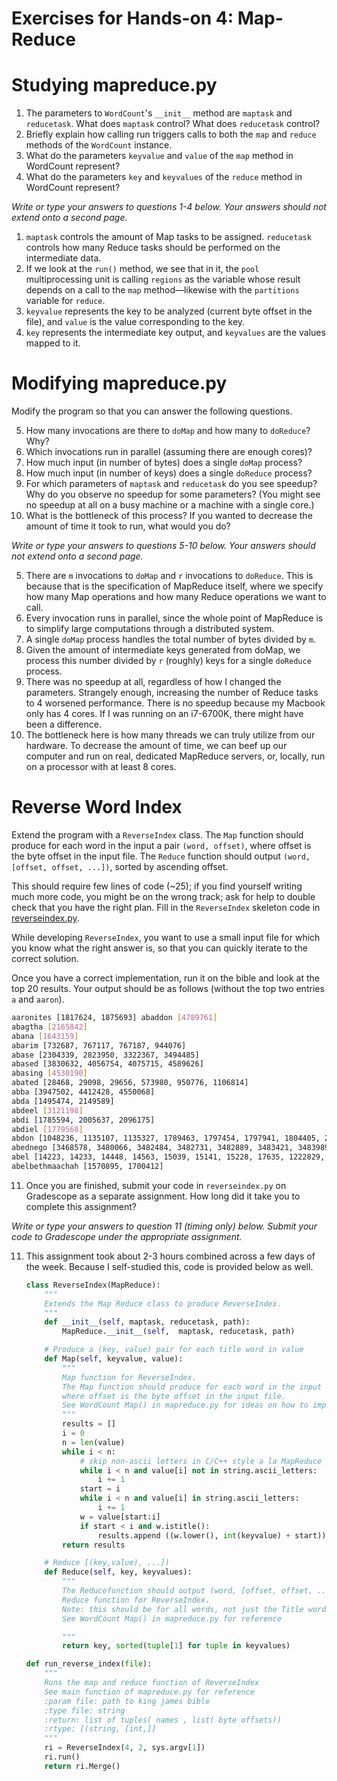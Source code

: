 # Exercises for Hands-on 4: Map-Reduce

# Studying mapreduce.py

1. The parameters to `WordCount`'s `__init__` method are `maptask` and `reducetask`. What does `maptask` control? What does `reducetask` control?
2. Briefly explain how calling run triggers calls to both the `map` and `reduce` methods of the `WordCount` instance.
3. What do the parameters `keyvalue` and `value` of the `map` method in WordCount represent?
4. What do the parameters `key` and `keyvalues` of the `reduce` method in WordCount represent?

*Write or type your answers to questions 1-4 below. Your answers should not extend onto a second page.*

1. `maptask` controls the amount of Map tasks to be assigned. `reducetask` controls how many Reduce tasks should be performed on the intermediate data.
2. If we look at the `run()` method, we see that in it, the `pool` multiprocessing unit is calling `regions` as the variable whose result depends on a call to the `map` method—likewise with the `partitions` variable for `reduce`.
3. `keyvalue` represents the key to be analyzed (current byte offset in the file), and `value` is the value corresponding to the key.
4. `key` represents the intermediate key output, and `keyvalues` are the values mapped to it.

# Modifying mapreduce.py
Modify the program so that you can answer the following questions.

5. How many invocations are there to `doMap` and how many to `doReduce`? Why?
6. Which invocations run in parallel (assuming there are enough cores)?
7. How much input (in number of bytes) does a single `doMap` process?
8. How much input (in number of keys) does a single `doReduce` process?
9. For which parameters of `maptask` and `reducetask` do you see speedup? Why do you observe no speedup for some parameters? (You might see no speedup at all on a busy machine or a machine with a single core.)
10. What is the bottleneck of this process? If you wanted to decrease the amount of time it took to run, what would you do?

*Write or type your answers to questions 5-10 below. Your answers should not extend onto a second page.*

5. There are `m` invocations to `doMap` and `r` invocations to `doReduce`. This is because that is the specification of MapReduce itself, where we specify how many Map operations and how many Reduce operations we want to call.
6. Every invocation runs in parallel, since the whole point of MapReduce is to simplify large computations through a distributed system.
7. A single `doMap` process handles the total number of bytes divided by `m`.
8. Given the amount of intermediate keys generated from doMap, we process this number divided by `r` (roughly) keys for a single `doReduce` process.
9. There was no speedup at all, regardless of how I changed the parameters. Strangely enough, increasing the number of Reduce tasks to 4 worsened performance. There is no speedup because my Macbook only has 4 cores. If I was running on an i7-6700K, there might have been a difference.
10. The bottleneck here is how many threads we can truly utilize from our hardware. To decrease the amount of time, we can beef up our computer and run on real, dedicated MapReduce servers, or, locally, run on a processor with at least 8 cores.

# Reverse Word Index
Extend the program with a `ReverseIndex` class. The `Map` function should produce for each word in the input a pair `(word, offset)`, where offset is the byte offset in the input file. The `Reduce` function should output `(word, [offset, offset, ...])`, sorted by ascending offset.

This should require few lines of code (~25); if you find yourself writing much more code, you might be on the wrong track; ask for help to double check that you have the right plan. Fill in the `ReverseIndex` skeleton code in [reverseindex.py](https://web.mit.edu/6.033/www/assignments/reverseindex.py).

While developing `ReverseIndex`, you want to use a small input file for which you know what the right answer is, so that you can quickly iterate to the correct solution.

Once you have a correct implementation, run it on the bible and look at the top 20 results. Your output should be as follows (without the top two entries `a` and `aaron`).

```bash
aaronites [1817624, 1875693] abaddon [4789761]
abagtha [2165842]
abana [1643159]
abarim [732687, 767117, 767187, 944076]
abase [2304339, 2823950, 3322367, 3494485]
abased [3830632, 4056754, 4075715, 4589626]
abasing [4530190]
abated [28468, 29098, 29656, 573980, 950776, 1106814]
abba [3947502, 4412428, 4550068]
abda [1495474, 2149589]
abdeel [3121198]
abdi [1785594, 2005637, 2096175]
abdiel [1779568]
abdon [1048236, 1135107, 1135327, 1789463, 1797454, 1797941, 1804405, 2036728]
abednego [3468578, 3480066, 3482484, 3482731, 3482889, 3483421, 3483989, 3484242, 3484673, 3484736, 3485390, 3485499, 3485959, 3486358, 3486570]
abel [14223, 14233, 14448, 14563, 15039, 15141, 15228, 17635, 1222829, 1448386, 1448550, 1449216, 3834153, 4040933, 4686214, 4695492]
abelbethmaachah [1570895, 1700412]
```

11. Once you are finished, submit your code in `reverseindex.py` on Gradescope as a separate assignment. How long did it take you to complete this assignment?

*Write or type your answers to question 11 (timing only) below. Submit your code to Gradescope under the appropriate assignment.*

11. This assignment took about 2-3 hours combined across a few days of the week. Because I self-studied this, code is provided below as well.

    ```python
    class ReverseIndex(MapReduce):
        """
        Extends the Map Reduce class to produce ReverseIndex.
        """
        def __init__(self, maptask, reducetask, path):
            MapReduce.__init__(self,  maptask, reducetask, path)

        # Produce a (key, value) pair for each title word in value
        def Map(self, keyvalue, value):
            """
            Map function for ReverseIndex.
            The Map function should produce for each word in the input a pair (word, offset),
            where offset is the byte offset in the input file.
            See WordCount Map() in mapreduce.py for ideas on how to implement.
            """
            results = []
            i = 0
            n = len(value)
            while i < n:
                # skip non-ascii letters in C/C++ style a la MapReduce paper:
                while i < n and value[i] not in string.ascii_letters:
                    i += 1
                start = i
                while i < n and value[i] in string.ascii_letters:
                    i += 1
                w = value[start:i]
                if start < i and w.istitle():
                    results.append ((w.lower(), int(keyvalue) + start))
            return results

        # Reduce [(key,value), ...])
        def Reduce(self, key, keyvalues):
            """
            The Reducefunction should output (word, [offset, offset, ...]), sorted by ascending offset.
            Reduce function for ReverseIndex.
            Note: this should be for all words, not just the Title words
            See WordCount Map() in mapreduce.py for reference

            """
            return key, sorted(tuple[1] for tuple in keyvalues)

    def run_reverse_index(file):
        """
        Runs the map and reduce function of ReverseIndex
        See main function of mapreduce.py for reference
        :param file: path to king james bible
        :type file: string
        :return: list of tuples( names , list( byte offsets))
        :rtype: [(string, [int,]]
        """
        ri = ReverseIndex(4, 2, sys.argv[1])
        ri.run()
        return ri.Merge()
    ```
